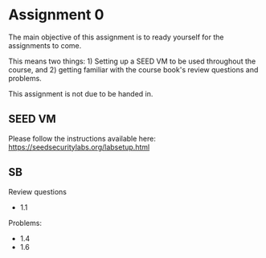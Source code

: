 # Assignment 0

The main objective of this assignment is to ready yourself for the assignments to come.

This means two things: 1) Setting up a SEED VM to be used throughout the course, and 2) getting familiar with the course book's review questions and problems.

This assignment is not due to be handed in.

## SEED VM

Please follow the instructions available here: https://seedsecuritylabs.org/labsetup.html

## SB

Review questions
 * 1.1

Problems:
 * 1.4
 * 1.6
